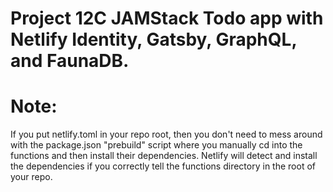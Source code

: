 # Project 12C JAMStack Todo app with Netlify Identity, Gatsby, GraphQL, and FaunaDB. 



# Note:
If you put netlify.toml in your repo root, then you don't need to mess around with the package.json "prebuild" script where you manually cd into the functions and then install their dependencies.
Netlify will detect and install the dependencies if you correctly tell the functions directory in the root of your repo.
